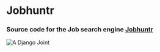 # Jobhuntr

### Source code for the Job search engine [Jobhuntr](http://jobhuntr.redbit.co.ke/)


![A Django Joint](https://www.djangoproject.com/m/img/badges/djangojoint107x25.gif)
